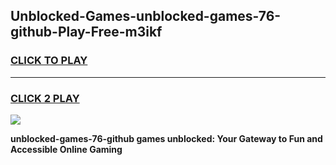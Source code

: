 
## Unblocked-Games-unblocked-games-76-github-Play-Free-m3ikf
<h3>
<a href="https://premium76.site?title=unblocked-games-76-github&ref=21A">CLICK TO PLAY</a></h3>
<hr>

<h3>
<a href="https://premium76.site?title=unblocked-games-76-github&ref=21A">CLICK 2 PLAY</a>
  
</h3>

<a href="https://premium76.site?title=unblocked-games-76-github&ref=21A"><img src="https://clearcache.store/games.png"></a>


**unblocked-games-76-github games unblocked: Your Gateway to Fun and Accessible Online Gaming**
